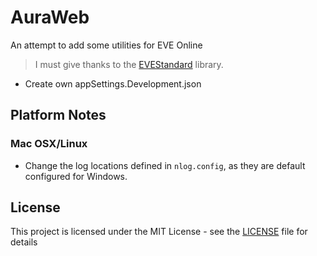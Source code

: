 ﻿# AuraWeb
 
An attempt to add some utilities for EVE Online

> I must give thanks to the [EVEStandard](https://github.com/gehnster/EVEStandard) library.

- Create own appSettings.Development.json

## Platform Notes

### Mac OSX/Linux
- Change the log locations defined in `nlog.config`, as they are default configured for Windows.

## License

This project is licensed under the MIT License - see the [LICENSE](LICENSE) file for details
